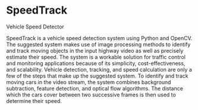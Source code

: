 # SpeedTrack
Vehicle Speed Detector

SpeedTrack is a vehicle speed detection system using Python and OpenCV.
The suggested system makes use of image processing methods to identify and track moving objects in the input highway video as well as precisely
estimate their speed. The system is a workable solution for traffic control and monitoring applications because of its simplicity, cost-effectiveness, and scalability.
Vehicle detection, tracking, and speed calculation are only a few of the steps that make up the suggested system. To identify and track moving cars in the video stream, the system combines background subtraction, feature detection, and optical flow algorithms. The distance which the cars cover between two successive frames is then used to determine their speed.
